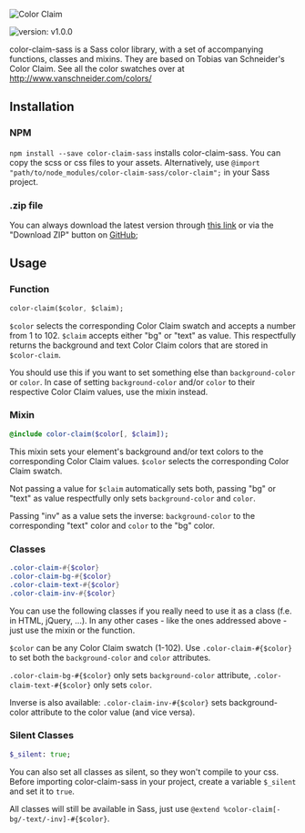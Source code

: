 ![Color Claim](http://www.vanschneider.com/wp-content/uploads/2016/02/cc_title_vector.svg)  

![version: v1.0.0](https://img.shields.io/badge/release-v1.0.0-blue.svg)

color-claim-sass is a Sass color library, with a set of accompanying functions, classes and mixins.
They are based on Tobias van Schneider's Color Claim. See all the color swatches over at http://www.vanschneider.com/colors/

## Installation
### NPM
`npm install --save color-claim-sass` installs color-claim-sass. You can copy the scss or css files to your assets. 
Alternatively, use `@import "path/to/node_modules/color-claim-sass/color-claim";` in your Sass project.

### .zip file
You can always download the latest version through [this link](https://github.com/JeroenPtrs/color-claim-sass/archive/master.zip) or via the "Download ZIP" button on [GitHub](https://github.com/JeroenPtrs/color-claim-sass);

## Usage
### Function
```sass
color-claim($color, $claim);
```
`$color` selects the corresponding Color Claim swatch and accepts a number from 1 to 102.
`$claim` accepts either "bg" or "text" as value. This respectfully returns the background and text Color Claim colors that are stored in `$color-claim`.

You should use this if you want to set something else than `background-color` or `color`.
In case of setting `background-color` and/or `color` to their respective Color Claim values, use the mixin instead.

### Mixin
```sass
@include color-claim($color[, $claim]);
```
This mixin sets your element's background and/or text colors to the corresponding Color Claim values.
`$color` selects the corresponding Color Claim swatch.

Not passing a value for `$claim` automatically sets both, passing "bg" or "text" as value respectfully only sets `background-color` and `color`.

Passing "inv" as a value sets the inverse: `background-color` to the corresponding "text" color and `color` to the "bg" color.

### Classes
```sass
.color-claim-#{$color}
.color-claim-bg-#{$color}
.color-claim-text-#{$color}
.color-claim-inv-#{$color}
```
You can use the following classes if you really need to use it as a class (f.e. in HTML, jQuery, ...). In any other cases - like the ones addressed above - just use the mixin or the function. 

`$color` can be any Color Claim swatch (1-102). 
Use `.color-claim-#{$color}` to set both the `background-color` and `color` attributes.

`.color-claim-bg-#{$color}` only sets `background-color` attribute,
`.color-claim-text-#{$color}` only sets `color`.

Inverse is also available: 
`.color-claim-inv-#{$color}` sets background-color attribute to the color value (and vice versa). 

### Silent Classes
```sass
$_silent: true;
```
You can also set all classes as silent, so they won't compile to your css.
Before importing color-claim-sass in your project, create a variable `$_silent` and set it to `true`.

All classes will still be available in Sass, just use `@extend %color-claim[-bg/-text/-inv]-#{$color}`.